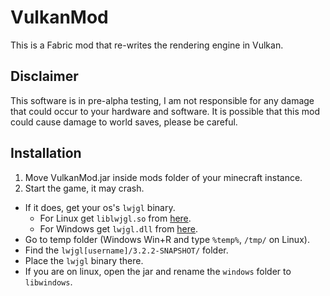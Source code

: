 # VulkanMod

This is a Fabric mod that re-writes the rendering engine in Vulkan. 

## Disclaimer

This software is in pre-alpha testing, I am not responsible for any damage that could occur to your hardware and software.
It is possible that this mod could cause damage to world saves, please be careful.

## Installation

1) Move VulkanMod.jar inside mods folder of your minecraft instance.
2) Start the game, it may crash. 
 - If it does, get your os's `lwjgl` binary.
   - For Linux get `liblwjgl.so` from [here](https://www.lwjgl.org/browse/release/3.2.2/linux/x64).
   - For Windows get `lwjgl.dll` from [here](https://www.lwjgl.org/browse/release/3.2.2/windows/x64).
 - Go to temp folder (Windows Win+R and type `%temp%`, `/tmp/` on Linux).
 - Find the `lwjgl[username]/3.2.2-SNAPSHOT/` folder.
 - Place the `lwjgl` binary there.
 - If you are on linux, open the jar and rename the `windows` folder to `libwindows`.